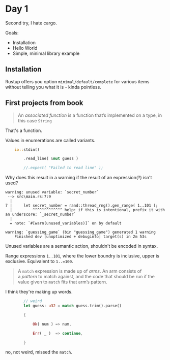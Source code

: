 # Day 1
Second try, I hate cargo.

Goals:
* Installation 
* Hello World
* Simple, minimal library example


## Installation
Rustup offers you option `minimal/default/complete` for various items without telling you what it is - kinda pointless.

## First projects from book

>An _associated function_ is a function that’s implemented on a type, in this case `String`

That's a function.

Values in enumerations are called variants.

```rust
    io::stdin()

        .read_line( &mut guess )

        //.expect( "Failed to read line" );
```

Why does this result in a warning if the result of an expression(?) isn't used?

```
warning: unused variable: `secret_number`
 --> src\main.rs:7:9
  |
7 |     let secret_number = rand::thread_rng().gen_range( 1..101 );
  |         ^^^^^^^^^^^^^ help: if this is intentional, prefix it with an underscore: `_secret_number`
  |
  = note: `#[warn(unused_variables)]` on by default

warning: `guessing_game` (bin "guessing_game") generated 1 warning
    Finished dev [unoptimized + debuginfo] target(s) in 2m 53s

```

Unused variables are a semantic action, shouldn't be encoded in syntax.

Range expressions `1..101`, where the lower boundry is inclusive, upper is exclusive. Equivalent to `1..=100`.

>A `match` expression is made up of _arms_. An arm consists of a _pattern_ to match against, and the code that should be run if the value given to `match` fits that arm’s pattern.

I think they're making up words.

```rust
		// weird
        let guess: u32 = match guess.trim().parse()

        {

            Ok( num ) => num,

            Err( _ )  => continue,

        }
```

no, not weird, missed the `match`.
